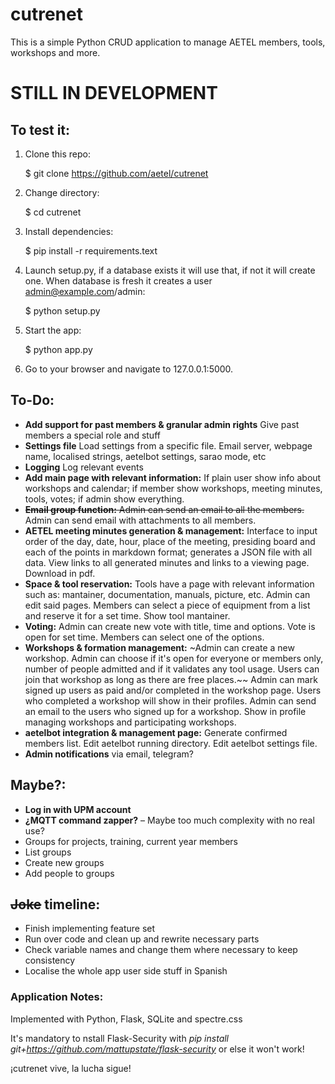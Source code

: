 # cutrenet
This is a simple Python CRUD application to manage AETEL members, tools, workshops and more.

# STILL IN DEVELOPMENT

## To test it:
1. Clone this repo:

    $ git clone https://github.com/aetel/cutrenet

2. Change directory:

    $ cd cutrenet

3. Install dependencies:

    $ pip install -r requirements.text

4. Launch setup.py, if a database exists it will use that, if not it will create one. When database is fresh it creates a user admin@example.com/admin:

    $ python setup.py

5. Start the app:

    $ python app.py

6. Go to your browser and navigate to 127.0.0.1:5000.

## To-Do:
* **Add support for past members & granular admin rights** Give past members a special role and stuff
* **Settings file** Load settings from a specific file. Email server, webpage name, localised strings, aetelbot settings, sarao mode, etc
* **Logging** Log relevant events
* **Add main page with relevant information:** If plain user show info about workshops and calendar; if member show workshops, meeting minutes, tools, votes; if admin show everything.
* ~~**Email group function:** Admin can send an email to all the members.~~ Admin can send email with attachments to all members.
* **AETEL meeting minutes generation & management:** Interface to input order of the day, date, hour, place of the meeting, presiding board and each of the points in markdown format; generates a JSON file with all data. View links to all generated minutes and links to a viewing page. Download in pdf.
* **Space & tool reservation:** Tools have a page with relevant information such as: mantainer, documentation, manuals, picture, etc. Admin can edit said pages. Members can select a piece of equipment from a list and reserve it for a set time. Show tool mantainer.
* **Voting:** Admin can create new vote with title, time and options. Vote is open for set time. Members can select one of the options.
* **Workshops & formation management:** ~Admin can create a new workshop. Admin can choose if it's open for everyone or members only, number of people admitted and if it validates any tool usage. Users can join that workshop as long as there are free places.~~ Admin can mark signed up users as paid and/or completed in the workshop page. Users who completed a workshop will show in their profiles. Admin can send an email to the users who signed up for a workshop. Show in profile managing workshops and participating workshops.
* **aetelbot integration & management page:** Generate confirmed members list. Edit aetelbot running directory. Edit aetelbot settings file.
* **Admin notifications** via email, telegram?

## Maybe?:
* **Log in with UPM account**
* **¿MQTT command zapper?** – Maybe too much complexity with no real use?
* Groups for projects, training, current year members
* List groups
* Create new groups
* Add people to groups

## ~~Joke~~ timeline:
* Finish implementing feature set
* Run over code and clean up and rewrite necessary parts
* Check variable names and change them where necessary to keep consistency
* Localise the whole app user side stuff in Spanish

### Application Notes:
Implemented with Python, Flask, SQLite and spectre.css

It's mandatory to nstall Flask-Security with _pip install git+https://github.com/mattupstate/flask-security_ or else it won't work!

¡cutrenet vive, la lucha sigue!